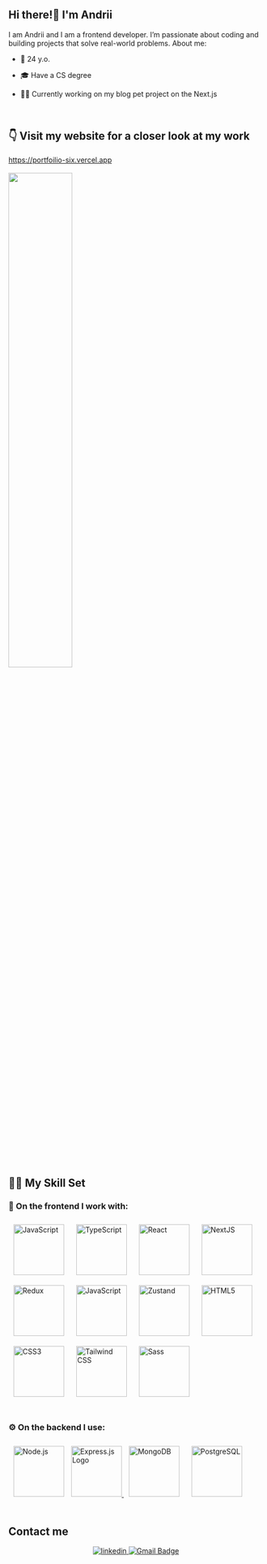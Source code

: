 ## <div align="left">Hi there!👋 I'm Andrii</div>  

I am Andrii and I am a frontend developer. I’m passionate about coding and building projects that solve real-world problems. About me: 
  

- 👨 24 y.o.  
  

- 🎓 Have a CS degree  
  

- 🧑‍💻 Currently working on my blog pet project on the Next.js  
  

<br/>

## &#x1F447; Visit my website for a closer look at my work 
<a href="https://portfoilio-six.vercel.app">
https://portfoilio-six.vercel.app
<br/>
<br/>
<img src="https://pbs.twimg.com/media/GZ3VDDIXcAAHWzk?format=jpg&name=4096x4096" height="auto" width="50%" />


</a>

<br/>

## 🥷🏻 My Skill Set  



### 👀 On the frontend I work with:  
<div align="left">  
<a href="https://www.javascript.com/" target="_blank"><img style="margin: 10px" src="https://profilinator.rishav.dev/skills-assets/javascript-original.svg" alt="JavaScript" height="100" /></a>  
<a href="https://www.typescriptlang.org/" target="_blank"><img style="margin: 10px" src="https://profilinator.rishav.dev/skills-assets/typescript-original.svg" alt="TypeScript" height="100" /></a>  
<a href="https://reactjs.org/" target="_blank"><img style="margin: 10px" src="https://profilinator.rishav.dev/skills-assets/react-original-wordmark.svg" alt="React" height="100" /></a>
<a href="https://nextjs.org/" target="_blank"><img style="margin: 10px" src="https://profilinator.rishav.dev/skills-assets/nextjs.png" alt="NextJS" height="100" /></a>  
<a href="https://redux.js.org/" target="_blank"><img style="margin: 10px" src="https://profilinator.rishav.dev/skills-assets/redux-original.svg" alt="Redux" height="100" /></a> 
<a href="https://www.reactquery.com/" target="_blank"><img style="margin: 10px" src="https://miro.medium.com/v2/resize:fit:1400/1*elhu-42TzQEdsFjKDbQhhA.png" alt="JavaScript" height="100" /></a> 
<a href="https://zustand-demo.pmnd.rs" target="_blank"><img style="margin: 10px" src="https://encrypted-tbn0.gstatic.com/images?q=tbn:ANd9GcRpHj4UwTW4ANSlNjzQOiiOqfDa6kal9RpF0A&s" alt="Zustand" height="100" /></a> 
<a href="https://en.wikipedia.org/wiki/HTML5" target="_blank"><img style="margin: 10px" src="https://profilinator.rishav.dev/skills-assets/html5-original-wordmark.svg" alt="HTML5" height="100" /></a>  
<a href="https://www.w3schools.com/css/" target="_blank"><img style="margin: 10px" src="https://profilinator.rishav.dev/skills-assets/css3-original-wordmark.svg" alt="CSS3" height="100" /></a>  
<a href="https://www.tailwindcss.com/" target="_blank"><img style="margin: 10px" src="https://profilinator.rishav.dev/skills-assets/tailwindcss.svg" alt="Tailwind CSS" height="100" /></a>  
<a href="https://sass-lang.com/" target="_blank"><img style="margin: 10px" src="https://profilinator.rishav.dev/skills-assets/sass-original.svg" alt="Sass" height="100" /></a>  
</div>  

<br/>

### ⚙️ On the backend I use:  
<div align="left">  
<a href="https://nodejs.org/" target="_blank"><img style="margin: 10px" src="https://profilinator.rishav.dev/skills-assets/nodejs-original-wordmark.svg" alt="Node.js" height="100" /></a>  
<a href="https://expressjs.com/" target="_blank">
  <img src="https://adware-technologies.s3.amazonaws.com/uploads/technology/thumbnail/20/express-js.png" alt="Express.js Logo" height="100" />
</a>
<a href="https://www.mongodb.com/" target="_blank"><img style="margin: 10px" src="https://profilinator.rishav.dev/skills-assets/mongodb-original-wordmark.svg" alt="MongoDB" height="100" /></a>  
<a href="https://www.postgresql.org/" target="_blank"><img style="margin: 10px" src="https://profilinator.rishav.dev/skills-assets/postgresql-original-wordmark.svg" alt="PostgreSQL" height="100" /></a>  
</div> 

<br/>  


## Contact me  
<div align="center">
<a href="https://linkedin.com/in/https://www.linkedin.com/in/andrii-dedesh-50481827b/" target="_blank">
<img src=https://img.shields.io/badge/linkedin-%231E77B5.svg?&style=for-the-badge&logo=linkedin&logoColor=white alt=linkedin style="margin-bottom: 5px;" />
</a>
<a href="mailto:your-email@gmail.com">
  <img src="https://img.shields.io/badge/Gmail-D14836?style=for-the-badge&logo=gmail&logoColor=white" alt="Gmail Badge"/>
</a>

</div>  

